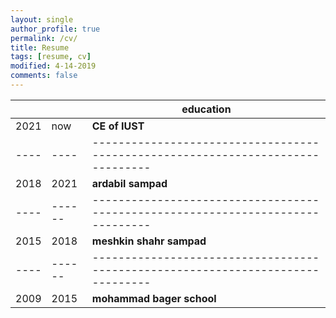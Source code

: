 ```yaml
---
layout: single
author_profile: true
permalink: /cv/
title: Resume
tags: [resume, cv]
modified: 4-14-2019
comments: false
---
```



|    |    | **education**                                                             |
|----|----|-------------------------------------------------------------------------------|
|2021| now| **CE of IUST**  |
|----|----|-------------------------------------------------------------------------------|
|2018|2021| **ardabil sampad** |
|----|------|-------------------------------------------------------------------------------|
|2015|2018| **meshkin shahr sampad**  |
|----|------|-------------------------------------------------------------------------------|
|2009|2015      | **mohammad bager school**  |


